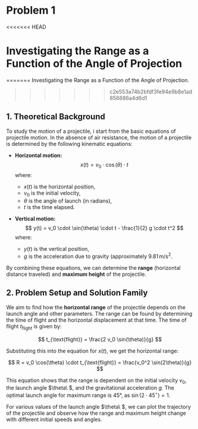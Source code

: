 # Problem 1
<<<<<<< HEAD
# Investigating the Range as a Function of the Angle of Projection
=======
Investigating the Range as a Function of the Angle of Projection.
>>>>>>> c2e553a74b2bfdf3fe94e9b8e1ad856686a4d6d1

## 1. Theoretical Background

To study the motion of a projectile, i start from the basic equations of projectile motion. In the absence of air resistance, the motion of a projectile is determined by the following kinematic equations:

- **Horizontal motion:**
  $$
  x(t) = v_0 \cdot \cos(\theta) \cdot t
  $$
  where:
  - $x(t)$ is the horizontal position,
  - $v_0$ is the initial velocity,
  - $\theta$ is the angle of launch (in radians),
  - $t$ is the time elapsed.

- **Vertical motion:**
  $$
  y(t) = v_0 \cdot \sin(\theta) \cdot t - \frac{1}{2} g \cdot t^2
  $$
  where:
  - $y(t)$ is the vertical position,
  - $g$ is the acceleration due to gravity (approximately $9.81 \, \text{m/s}^2$.

By combining these equations, we can determine the **range** (horizontal distance traveled) and **maximum height** of the projectile.

## 2. Problem Setup and Solution Family

We aim to find how the **horizontal range** of the projectile depends on the launch angle and other parameters. The range can be found by determining the time of flight and the horizontal displacement at that time. The time of flight $t_{\text{flight}}$ is given by:

$$
t_{\text{flight}} = \frac{2 v_0 \sin(\theta)}{g}
$$

Substituting this into the equation for $x(t)$, we get the horizontal range:

$$
R = v_0 \cos(\theta) \cdot t_{\text{flight}} = \frac{v_0^2 \sin(2\theta)}{g}
$$

This equation shows that the range is dependent on the initial velocity $v_0$, the launch angle $\theta\ $, and the gravitational acceleration $g$. The optimal launch angle for maximum range is 45°, as $\sin(2 \cdot 45^\circ) = 1$.

For various values of the launch angle $\theta\ $, we can plot the trajectory of the projectile and observe how the range and maximum height change with different initial speeds and angles.

